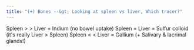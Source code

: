 ```yaml
---
title: "(+) Bones --&gt; Looking at spleen vs liver, Which tracer?"
---
```

Spleen &gt; &gt; Liver = Indium (no bowel uptake)
Spleen = Liver = Sulfur colloid (it's really Liver &gt; Spleen)
Spleen &lt; &lt; Liver = Gallium (+ Salivary &amp; lacrimal glands!)

